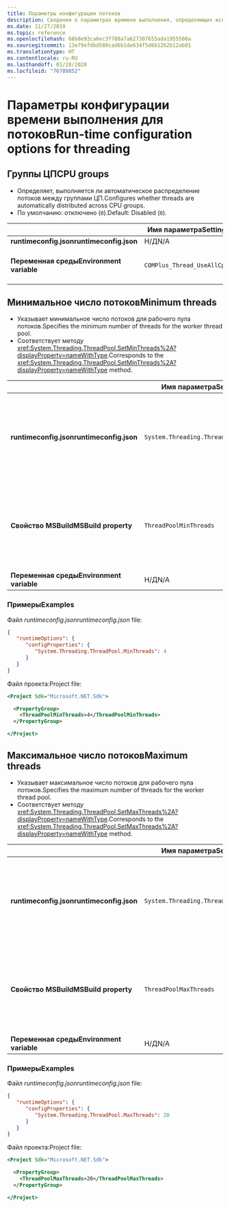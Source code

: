 ```yaml
---
title: Параметры конфигурации потоков
description: Сведения о параметрах времени выполнения, определяющих использование потоков для приложений .NET Core.
ms.date: 11/27/2019
ms.topic: reference
ms.openlocfilehash: 68b8e93ca6ec3f708a7a627307655ada1955500a
ms.sourcegitcommit: 13e79efdbd589cad6b1de634f5d6b1262b12ab01
ms.translationtype: HT
ms.contentlocale: ru-RU
ms.lasthandoff: 01/28/2020
ms.locfileid: "76789852"
---
```

# <a name="run-time-configuration-options-for-threading"></a><span data-ttu-id="5c5d7-103">Параметры конфигурации времени выполнения для потоков</span><span class="sxs-lookup"><span data-stu-id="5c5d7-103">Run-time configuration options for threading</span></span>

## <a name="cpu-groups"></a><span data-ttu-id="5c5d7-104">Группы ЦП</span><span class="sxs-lookup"><span data-stu-id="5c5d7-104">CPU groups</span></span>

- <span data-ttu-id="5c5d7-105">Определяет, выполняется ли автоматическое распределение потоков между группами ЦП.</span><span class="sxs-lookup"><span data-stu-id="5c5d7-105">Configures whether threads are automatically distributed across CPU groups.</span></span>
- <span data-ttu-id="5c5d7-106">По умолчанию: отключено (`0`).</span><span class="sxs-lookup"><span data-stu-id="5c5d7-106">Default: Disabled (`0`).</span></span>

| | <span data-ttu-id="5c5d7-107">Имя параметра</span><span class="sxs-lookup"><span data-stu-id="5c5d7-107">Setting name</span></span> | <span data-ttu-id="5c5d7-108">Значения</span><span class="sxs-lookup"><span data-stu-id="5c5d7-108">Values</span></span> |
| - | - | - |
| <span data-ttu-id="5c5d7-109">**runtimeconfig.json**</span><span class="sxs-lookup"><span data-stu-id="5c5d7-109">**runtimeconfig.json**</span></span> | <span data-ttu-id="5c5d7-110">Н/Д</span><span class="sxs-lookup"><span data-stu-id="5c5d7-110">N/A</span></span> | <span data-ttu-id="5c5d7-111">Н/Д</span><span class="sxs-lookup"><span data-stu-id="5c5d7-111">N/A</span></span> |
| <span data-ttu-id="5c5d7-112">**Переменная среды**</span><span class="sxs-lookup"><span data-stu-id="5c5d7-112">**Environment variable**</span></span> | `COMPlus_Thread_UseAllCpuGroups` | <span data-ttu-id="5c5d7-113">`0` — отключено</span><span class="sxs-lookup"><span data-stu-id="5c5d7-113">`0` - disabled</span></span><br/><span data-ttu-id="5c5d7-114">`1` — включено</span><span class="sxs-lookup"><span data-stu-id="5c5d7-114">`1` - enabled</span></span> |

## <a name="minimum-threads"></a><span data-ttu-id="5c5d7-115">Минимальное число потоков</span><span class="sxs-lookup"><span data-stu-id="5c5d7-115">Minimum threads</span></span>

- <span data-ttu-id="5c5d7-116">Указывает минимальное число потоков для рабочего пула потоков.</span><span class="sxs-lookup"><span data-stu-id="5c5d7-116">Specifies the minimum number of threads for the worker thread pool.</span></span>
- <span data-ttu-id="5c5d7-117">Соответствует методу <xref:System.Threading.ThreadPool.SetMinThreads%2A?displayProperty=nameWithType>.</span><span class="sxs-lookup"><span data-stu-id="5c5d7-117">Corresponds to the <xref:System.Threading.ThreadPool.SetMinThreads%2A?displayProperty=nameWithType> method.</span></span>

| | <span data-ttu-id="5c5d7-118">Имя параметра</span><span class="sxs-lookup"><span data-stu-id="5c5d7-118">Setting name</span></span> | <span data-ttu-id="5c5d7-119">Значения</span><span class="sxs-lookup"><span data-stu-id="5c5d7-119">Values</span></span> |
| - | - | - |
| <span data-ttu-id="5c5d7-120">**runtimeconfig.json**</span><span class="sxs-lookup"><span data-stu-id="5c5d7-120">**runtimeconfig.json**</span></span> | `System.Threading.ThreadPool.MinThreads` | <span data-ttu-id="5c5d7-121">Целочисленное значение, представляющее минимальное число потоков.</span><span class="sxs-lookup"><span data-stu-id="5c5d7-121">An integer that represents the minimum number of threads</span></span> |
| <span data-ttu-id="5c5d7-122">**Свойство MSBuild**</span><span class="sxs-lookup"><span data-stu-id="5c5d7-122">**MSBuild property**</span></span> | `ThreadPoolMinThreads` | <span data-ttu-id="5c5d7-123">Целочисленное значение, представляющее минимальное число потоков.</span><span class="sxs-lookup"><span data-stu-id="5c5d7-123">An integer that represents the minimum number of threads</span></span> |
| <span data-ttu-id="5c5d7-124">**Переменная среды**</span><span class="sxs-lookup"><span data-stu-id="5c5d7-124">**Environment variable**</span></span> | <span data-ttu-id="5c5d7-125">Н/Д</span><span class="sxs-lookup"><span data-stu-id="5c5d7-125">N/A</span></span> | <span data-ttu-id="5c5d7-126">Н/Д</span><span class="sxs-lookup"><span data-stu-id="5c5d7-126">N/A</span></span> |

### <a name="examples"></a><span data-ttu-id="5c5d7-127">Примеры</span><span class="sxs-lookup"><span data-stu-id="5c5d7-127">Examples</span></span>

<span data-ttu-id="5c5d7-128">Файл *runtimeconfig.json*</span><span class="sxs-lookup"><span data-stu-id="5c5d7-128">*runtimeconfig.json* file:</span></span>

```json
{
   "runtimeOptions": {
      "configProperties": {
         "System.Threading.ThreadPool.MinThreads": 4
      }
   }
}
```

<span data-ttu-id="5c5d7-129">Файл проекта:</span><span class="sxs-lookup"><span data-stu-id="5c5d7-129">Project file:</span></span>

```xml
<Project Sdk="Microsoft.NET.Sdk">

  <PropertyGroup>
    <ThreadPoolMinThreads>4</ThreadPoolMinThreads>
  </PropertyGroup>

</Project>
```

## <a name="maximum-threads"></a><span data-ttu-id="5c5d7-130">Максимальное число потоков</span><span class="sxs-lookup"><span data-stu-id="5c5d7-130">Maximum threads</span></span>

- <span data-ttu-id="5c5d7-131">Указывает максимальное число потоков для рабочего пула потоков.</span><span class="sxs-lookup"><span data-stu-id="5c5d7-131">Specifies the maximum number of threads for the worker thread pool.</span></span>
- <span data-ttu-id="5c5d7-132">Соответствует методу <xref:System.Threading.ThreadPool.SetMaxThreads%2A?displayProperty=nameWithType>.</span><span class="sxs-lookup"><span data-stu-id="5c5d7-132">Corresponds to the <xref:System.Threading.ThreadPool.SetMaxThreads%2A?displayProperty=nameWithType> method.</span></span>

| | <span data-ttu-id="5c5d7-133">Имя параметра</span><span class="sxs-lookup"><span data-stu-id="5c5d7-133">Setting name</span></span> | <span data-ttu-id="5c5d7-134">Значения</span><span class="sxs-lookup"><span data-stu-id="5c5d7-134">Values</span></span> |
| - | - | - |
| <span data-ttu-id="5c5d7-135">**runtimeconfig.json**</span><span class="sxs-lookup"><span data-stu-id="5c5d7-135">**runtimeconfig.json**</span></span> | `System.Threading.ThreadPool.MaxThreads` | <span data-ttu-id="5c5d7-136">Целочисленное значение, представляющее максимальное число потоков.</span><span class="sxs-lookup"><span data-stu-id="5c5d7-136">An integer that represents the maximum number of threads</span></span> |
| <span data-ttu-id="5c5d7-137">**Свойство MSBuild**</span><span class="sxs-lookup"><span data-stu-id="5c5d7-137">**MSBuild property**</span></span> | `ThreadPoolMaxThreads` | <span data-ttu-id="5c5d7-138">Целочисленное значение, представляющее максимальное число потоков.</span><span class="sxs-lookup"><span data-stu-id="5c5d7-138">An integer that represents the maximum number of threads</span></span> |
| <span data-ttu-id="5c5d7-139">**Переменная среды**</span><span class="sxs-lookup"><span data-stu-id="5c5d7-139">**Environment variable**</span></span> | <span data-ttu-id="5c5d7-140">Н/Д</span><span class="sxs-lookup"><span data-stu-id="5c5d7-140">N/A</span></span> | <span data-ttu-id="5c5d7-141">Н/Д</span><span class="sxs-lookup"><span data-stu-id="5c5d7-141">N/A</span></span> |

### <a name="examples"></a><span data-ttu-id="5c5d7-142">Примеры</span><span class="sxs-lookup"><span data-stu-id="5c5d7-142">Examples</span></span>

<span data-ttu-id="5c5d7-143">Файл *runtimeconfig.json*</span><span class="sxs-lookup"><span data-stu-id="5c5d7-143">*runtimeconfig.json* file:</span></span>

```json
{
   "runtimeOptions": {
      "configProperties": {
         "System.Threading.ThreadPool.MaxThreads": 20
      }
   }
}
```

<span data-ttu-id="5c5d7-144">Файл проекта:</span><span class="sxs-lookup"><span data-stu-id="5c5d7-144">Project file:</span></span>

```xml
<Project Sdk="Microsoft.NET.Sdk">

  <PropertyGroup>
    <ThreadPoolMaxThreads>20</ThreadPoolMaxThreads>
  </PropertyGroup>

</Project>
```
